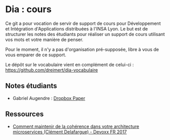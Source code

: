 # Dia : cours

Ce git a pour vocation de servir de support de cours pour Développement et Intégration d'Applications distribuées à l'INSA Lyon. Le but est de structurer les notes des étudiants pour réaliser un support de cours utilisant vos mots et votre manière de penser.

Pour le moment, il n'y a pas d'organisation pré-supposée, libre à vous de vous emparer de ce support.

Le dépôt sur le vocabulaire vient en complément de celui-ci : https://github.com/dreimert/dia-vocabulaire

## Notes étudiants
- Gabriel Augendre : [Dropbox Paper](https://paper.dropbox.com/doc/DIA-Developpement-et-Integration-dApplications-distribuees-GFsODAKJvgw8I5wNbJRvL?_tk=share_copylink)

## Ressources
- [Comment maintenir de la cohérence dans votre architecture microservices (Clément Delafargue) - Devoxx FR 2017](https://www.youtube.com/watch?v=Daburx0jSvw)
